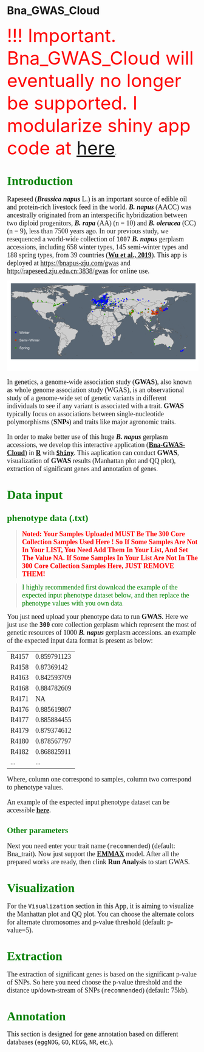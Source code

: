 # Bna_GWAS_Cloud
 
<font color=red size=10>!!! Important. Bna_GWAS_Cloud will eventually no longer be supported. I modularize shiny app code at [here](https://github.com/YTLogos/BnaGWAS)</font>.


# <font face="Time" color=green size=6>Introduction</font>

<font face="Time" size=4>Rapeseed (***Brassica napus*** L.) is an important source of edible oil and protein-rich livestock feed in the world. ***B. napus*** (AACC) was ancestrally originated from an interspecific hybridization between two diploid progenitors, ***B. rapa*** (AA) (n = 10) and ***B. oleracea*** (CC) (n = 9), less than 7500 years ago. In our previous study, we resequenced a world-wide collection of `1007` ***B. napus*** gerplasm accessions, including 658 winter types, 145 semi-winter types and 188 spring types, from 39 countries (<a href="https://www.sciencedirect.com/science/article/pii/S1674205218303435?via%3Dihub" target="_blank">**Wu et al., 2019**</a>). This app is deployed at https://bnapus-zju.com/gwas and http://rapeseed.zju.edu.cn:3838/gwas for online use.


<img src="/www/Bna_map.png" align="center" width="800" hegiht="1000" />

In genetics, a genome-wide association study (**GWAS**), also known as whole genome association study (WGAS), is an observational study of a genome-wide set of genetic variants in different individuals to see if any variant is associated with a trait. **GWAS** typically focus on associations between single-nucleotide polymorphisms (**SNPs**) and traits like major agronomic traits.

In order to make better use of this huge ***B. napus*** gerplasm accessions, we develop this interactive application ([**Bna-GWAS-Cloud**](http://rapeseed.zju.edu.cn:3838/gwas)) in <a href="https://www.r-project.org/" target="_blank">**R**</a> with <a href="https://shiny.rstudio.com/" target="_blank">**`Shiny`**</a>. This aaplication can conduct **GWAS**, visualization of **GWAS** results (Manhattan plot and QQ plot), extraction of significant genes and annotation of genes</font>.

# <font face="Time" color=green size=6>Data input</font>

## <font color=green size=5 face="Time">phenotype data (.txt)</font>

> **<font color=red size=4 face="Time"> Noted: Your Samples Uploaded MUST Be The 300 Core Collection Samples Used Here ! So If Some Samples Are Not In Your LIST, You Need Add Them In Your List, And Set The Value NA. If Some Samples In Your List Are Not In The 300 Core Collection Samples Here, JUST REMOVE THEM!</font>**

> <font color=green size=4 face="Time">I highly recommended first download the example of the expected input phenotype dataset below, and then replace the phenotype values with you own data</font>.

<font size=4 face="Time">You just need upload your phenotype data to run **GWAS**. Here we just use the **`300`** core collection gerplasm which represent the most of genetic resources of 1000 ***B. napus*** gerplasm accessions. an example of the expected input data format is present as below:


|       |       |
| ------------- | -------------- |
|R4157|0.859791123|
|R4158|0.87369142|
|R4163|0.842593709|
|R4168|0.884782609|
|R4171|NA|
|R4176|0.885619807|
|R4177|0.885884455|
|R4179|0.879374612|
|R4180|0.878567797|
|R4182|0.868825911|
|...|...|

Where, column one correspond to samples, column two correspond to phenotype values.

An example of the expected input phenotype dataset can be accessible <a href="https://raw.githubusercontent.com/YTLogos/pic_link/master/sample_phenotype.txt" target="_blank"> **here**</a>.</font>

## <font color=green szie=5 face="Time">Other parameters</font>

<font size=4 face="Time">Next you need enter your trait name (`recommended`) (default: Bna_trait). Now just support the <a href="https://genome.sph.umich.edu/wiki/EMMAX" target="_blank">**EMMAX**</a> model. After all the prepared works are ready, then clink **Run Analysis** to start GWAS.</font>

# <font color=green size=6 face="Time">Visualization</font>

<font size=4 face="Time">For the `Visualization` section in this App, it is aiming to visualize the Manhattan plot and QQ plot. You can choose the alternate colors for alternate chromosomes and p-value threshold (default: p-value=5).</font>

# <font color=green size=6 face="Time">Extraction</font>

<font size=4 face="Time">The extraction of significant genes is based on the significant p-value of SNPs. So here you need choose the p-value threshold and the distance up/down-stream of SNPs (`recommended`) (default: 75kb).</font>

# <font color=green size=6 face="Time">Annotation</font>

<font size=4 face="Time">This section is designed for gene annotation based on different databases (`eggNOG`, `GO`, `KEGG`, `NR`, etc.).</font>
